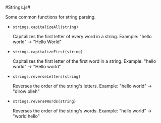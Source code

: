 #Strings.js#

Some common functions for string parsing.

- `strings.capitalizeAll(string)`

    Capitalizes the first letter of every word in a string. Example: "hello world" &rarr; "Hello World"

- `strings.capitalizeFirst(string)`

    Capitalizes the first letter of the first word in a string. Example: "hello world" &rarr; "Hello world"

- `strings.reverseLetters(string)`

    Reverses the order of the string's letters. Example: "hello world" &rarr; "dlrow olleh"

- `strings.reverseWords(string)`

    Reverses the order of the string's words. Example: "hello world" &rarr; "world hello"
